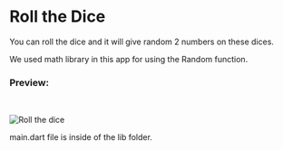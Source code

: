 # Roll the Dice
You can roll the dice and it will give random 2 numbers on these dices.

We used math library in this app for using the Random function.<br>

### Preview:
<br>

![Roll the dice](https://user-images.githubusercontent.com/118076077/209688218-b67bf5d6-7075-433a-84d0-4b4a1e2e02f1.gif)

main.dart file is inside of the lib folder.
